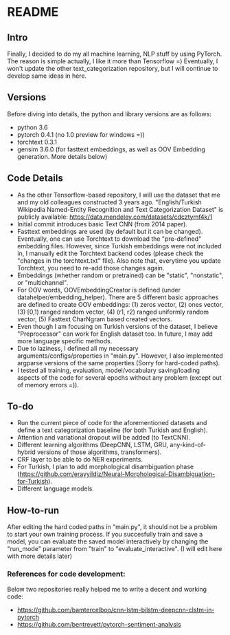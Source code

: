 # README 

## Intro

Finally, I decided to do my all machine learning, NLP stuff by using PyTorch. The reason is simple actually, I like it more than Tensorflow =) 
Eventually, I won't update the other text_categorization repository, but I will continue to develop same ideas in here. 

## Versions

Before diving into details, the python and library versions are as follows: 

- python 3.6
- pytorch 0.4.1 (no 1.0 preview for windows =))
- torchtext 0.3.1
- gensim 3.6.0 (for fasttext embeddings, as well as OOV Embedding generation. More details below)

## Code Details

- As the other Tensorflow-based repository, I will use the dataset that me and my old colleagues constructed 3 years ago. "English/Turkish Wikipedia Named-Entity Recognition and Text Categorization Dataset" is publicly available: https://data.mendeley.com/datasets/cdcztymf4k/1
- Initial commit introduces basic Text CNN (from 2014 paper). 
- Fasttext embeddings are used (by default but it can be changed). Eventually, one can use Torchtext to download the "pre-defined" embedding files. However, since Turkish embeddings were not included in, I manually edit the Torchtext backend codes (please check the "changes in the torchtext.txt" file). Also note that, everytime you update Torchtext, you need to re-add those changes again.
- Embeddings (whether random or pretrained) can be "static", "nonstatic", or "multichannel".
- For OOV words, OOVEmbeddingCreator is defined (under datahelper/embedding_helper). There are 5 different basic approaches are defined to create OOV embeddings: (1) zeros vector, (2) ones vector, (3) [0,1) ranged random vector, (4) (r1, r2) ranged uniformly random vector, (5) Fasttext CharNgram based created vectors.
- Even though I am focusing on Turkish versions of the dataset, I believe "Preprocessor" can work for English dataset too. In future, I may add more language specific methods. 
- Due to laziness, I defined all my necessary arguments/configs/properties in "main.py". However, I also implemented argparse versions of the same properties (Sorry for hard-coded paths).
- I tested all training, evaluation, model/vocabulary saving/loading aspects of the code for several epochs without any problem (except out of memory errors =)).

## To-do 

- Run the current piece of code for the aforementioned datasets and define a text categorization baseline (for both Turkish and English).
- Attention and variational dropout will be added (to TextCNN).
- Different learning algorithms (DeepCNN, LSTM, GRU, any-kind-of-hybrid versions of those algorithms, transformers).
- CRF layer to be able to do NER experiments.
- For Turkish, I plan to add morphological disambiguation phase (https://github.com/erayyildiz/Neural-Morphological-Disambiguation-for-Turkish). 
- Different language models.

## How-to-run

After editing the hard coded paths in "main.py", it should not be a problem to start your own training process. 
If you succesfully train and save a model, you can evaluate the saved model interactively by changing the "run_mode" parameter from "train" to "evaluate_interactive". 
(I will edit here with more details later)

### References for code development: 
Below two repositories really helped me to write a decent and working code:
- https://github.com/bamtercelboo/cnn-lstm-bilstm-deepcnn-clstm-in-pytorch
- https://github.com/bentrevett/pytorch-sentiment-analysis


